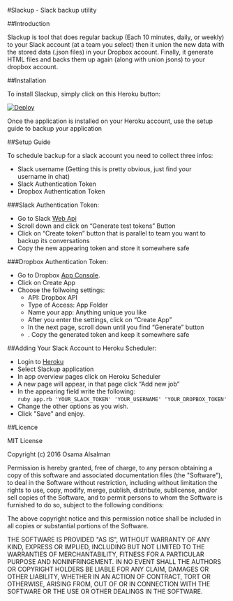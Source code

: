 #Slackup - Slack backup utility

##Introduction

Slackup is tool that does regular backup (Each 10 minutes, daily, or weekly) to your Slack account (at a team you select) then it union the new data with the stored data (.json files) in your Dropbox account. Finally, it generate HTML files and backs them up again (along with union jsons) to your dropbox account.

##Installation

To install Slackup, simply click on this Heroku button:

[![Deploy](https://www.herokucdn.com/deploy/button.svg)](https://heroku.com/deploy)

Once the application is installed on your Heroku account, use the setup guide to backup your application

##Setup Guide

To schedule backup for a slack account you need to collect three infos:

* Slack username (Getting this is pretty obvious, just find your username in chat)
* Slack Authentication Token
* Dropbox Authentication Token

###Slack Authentication Token:

* Go to Slack [Web Api](https://api.slack.com/web)
* Scroll down and click on “Generate test tokens” Button
* Click on “Create token” button that is parallel to team you want to backup its conversations
* Copy the new appearing token and store it somewhere safe

###Dropbox Authentication Token:

* Go to Dropbox [App Console](https://www.dropbox.com/developers/apps).
* Click on Create App
* Choose the follwoing settings:
  * API: Dropbox API
  * Type of Access: App Folder
  * Name your app: Anything unique you like
  * After you enter the settings, click on “Create App”
  * In the next page, scroll down until you find “Generate” button
  * . Copy the generated token and keep it somewhere safe

##Adding Your Slack Account to Heroku Scheduler:

* Login to [Heroku](https://dashboard.heroku.com/apps)
* Select Slackup application
* In app overview pages click on Heroku Scheduler
* A new page will appear, in that page click “Add new job”
* In the appearing field write the following: `ruby app.rb 'YOUR_SLACK_TOKEN' 'YOUR_USERNAME' 'YOUR_DROPBOX_TOKEN'`
* Change the other options as you wish.
* Click "Save" and enjoy.

##Licence

MIT License

Copyright (c) 2016 Osama Alsalman

Permission is hereby granted, free of charge, to any person obtaining a copy
of this software and associated documentation files (the "Software"), to deal
in the Software without restriction, including without limitation the rights
to use, copy, modify, merge, publish, distribute, sublicense, and/or sell
copies of the Software, and to permit persons to whom the Software is
furnished to do so, subject to the following conditions:

The above copyright notice and this permission notice shall be included in all
copies or substantial portions of the Software.

THE SOFTWARE IS PROVIDED "AS IS", WITHOUT WARRANTY OF ANY KIND, EXPRESS OR
IMPLIED, INCLUDING BUT NOT LIMITED TO THE WARRANTIES OF MERCHANTABILITY,
FITNESS FOR A PARTICULAR PURPOSE AND NONINFRINGEMENT. IN NO EVENT SHALL THE
AUTHORS OR COPYRIGHT HOLDERS BE LIABLE FOR ANY CLAIM, DAMAGES OR OTHER
LIABILITY, WHETHER IN AN ACTION OF CONTRACT, TORT OR OTHERWISE, ARISING FROM,
OUT OF OR IN CONNECTION WITH THE SOFTWARE OR THE USE OR OTHER DEALINGS IN THE
SOFTWARE.